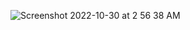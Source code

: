![Screenshot 2022-10-30 at 2 56 38 AM](https://user-images.githubusercontent.com/96253880/198853009-2daf3340-8b13-4e4d-9e28-60c3854f989d.png)




